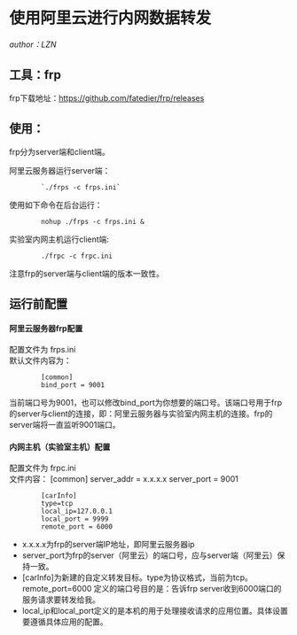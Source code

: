 # 使用阿里云进行内网数据转发
*author：LZN*  

## 工具：frp

frp下载地址：https://github.com/fatedier/frp/releases

## 使用：  
   frp分为server端和client端。

   阿里云服务器运行server端：

            `./frps -c frps.ini`
      
   使用如下命令在后台运行：
        
            nohup ./frps -c frps.ini &

   实验室内网主机运行client端:
            
            ./frpc -c frpc.ini

注意frp的server端与client端的版本一致性。
        
## 运行前配置

   #### 阿里云服务器frp配置  
   配置文件为 frps.ini  
     默认文件内容为：  

            [common]
            bind_port = 9001
        
   当前端口号为9001，也可以修改bind_port为你想要的端口号。该端口号用于frp的server与client的连接，即：阿里云服务器与实验室内网主机的连接。frp的server端将一直监听9001端口。

   #### 内网主机（实验室主机）配置  
   配置文件为 frpc.ini  
   文件内容：
            [common]
            server_addr = x.x.x.x
            server_port = 9001

            [carInfo]
            type=tcp
            local_ip=127.0.0.1
            local_port = 9999
            remote_port = 6000
            
   - x.x.x.x为frp的server端IP地址，即阿里云服务器ip  
   - server_port为frp的server（阿里云）的端口号，应与server端（阿里云）保持一致。  
   - [carInfo]为新建的自定义转发目标。type为协议格式，当前为tcp。remote_port=6000 定义的端口号目的是：告诉frp server收到6000端口的服务请求要转发给我。  
   - local_ip和local_port定义的是本机的用于处理接收请求的应用位置。具体设置要遵循具体应用的配置。
    
